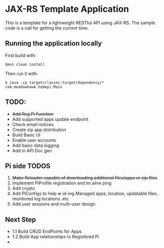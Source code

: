 # JAX-RS Template Application

This is a template for a lightweight RESTful API using JAX-RS. The sample code is a call for getting the current time.
    
## Running the application locally

First build with:

    $mvn clean install

Then run it with:

    $ java -cp target/classes:target/dependency/* com.meadowhawk.homepi.Main

## TODO:

* <strike>Add  Reg Pi Function</strike>
* Add supported apps update endpoint
* Check email notices
* Create zip app distribution
* Build Basic UI
* Enable user accounts
* Add basic data logging
* Add in API Doc gen

## Pi side TODOS

1. <strike>Make Reloader capable of downloading additional files/apps or zip files</strike>
2. Implement PiProfile registration and im alive ping
3. Add crypto
4. Add PiConfigs to help w id-ing  Managed apps, location, updatable files.. monitored log locations..etc
4. Add user sessions and multi-user design

## Next Step
* 1.1 Build CRUD EndPoints for Apps
* 1.2 Build App relationships to Registered Pi
* 
